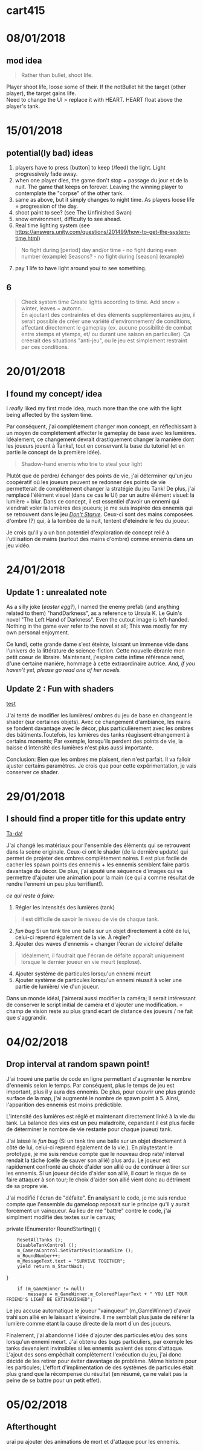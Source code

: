 # cart415

# 08/01/2018
## mod idea
> Rather than bullet, shoot life.

Player shoot life, loose some of their. If the notBullet hit the target (other player), the target gains life. <br>
Need to change the UI > replace it with HEART. HEART float above the player's tank. <br>

# 15/01/2018 
## potential(ly bad) ideas

1. players have to press [button] to keep (/feed) the light. Light progressively fade away. 
2. when one player dies, the game don't stop = passage du jour et de la nuit. The game that keeps on forever. Leaving the winning player to contemplate the "corpse" of the other tank. 
3. same as above, but it simply changes to night time. As players loose life = progression of the day. 
4. shoot paint to see? (see The Unfinished Swan) 
5. snow environment, difficulty to see ahead.
6. Real time lighting system (see https://answers.unity.com/questions/201499/how-to-get-the-system-time.html) <br>
> No fight during [period] day and/or time - no fight during even number (example) 
> Seasons? - no fight during [season] (example)
7. pay 1 life to have light around you/ to see something.

## 6

>Check system time
Create lights according to time. Add snow = winter, leaves = automn.. <br>
En ajoutant des contraintes et des éléments supplémentaires au jeu, il serait possible de créer une variété d'environnement/ de conditions, affectant directement le gameplay (ex. aucune possibilité de combat entre xtemps et ytemps, et/ ou durant une saison en particulier). Ça créerait des situations "anti-jeu", ou le jeu est simplement restraint par ces conditions.

# 20/01/2018
## I found my concept/ idea

I _really_ liked my first mode idea, much more than the one with the light being affected by the system time. 

Par conséquent, j'ai complétement changer mon concept, en réflechissant à un moyen de complétement affecter le gameplay de base avec les lumières. Idéalement, ce changement devrait drastiquement changer la manière dont les joueurs jouent à Tanks!, tout en conservant la base du tutoriel (et en partie le concept de la première idée).

> Shadow-hand enemis who trie to steal your light

Plutôt que de perdre/ échanger des points de vie, j'ai déterminer qu'un jeu coopératif où les joueurs peuvent se redonner des points de vie permetterait de complétement changer la stratégie du jeu Tank! De plus, j'ai remplacé l'élément visuel (dans ce cas le UI) par un autre élément visuel: la lumière + blur. Dans ce concept, il est essentiel d'avoir un ennemi qui viendrait voler la lumières des joueurs; je me suis inspirée des ennemis qui se retrouvent dans le jeu [_Don't Starve_](https://vignette.wikia.nocookie.net/dont-starve-game/images/9/9a/Night_Hand.png/revision/latest?cb=20150309025228). Ceux-ci sont des mains composées d'ombre (?) qui, à la tombée de la nuit, tentent d'éteindre le feu du joueur. 

Je crois qu'il y a un bon potentiel d'exploration de concept relié à l'utilisation de mains (surtout des mains d'ombre) comme ennemis dans un jeu vidéo. 

# 24/01/2018 
## Update 1 : unrealated note

As a silly joke (_easter egg?_), I named the enemy prefab (and anything related to them) "handDarkness", as a reference to Ursula K. Le Guin's novel "The Left Hand of Darkness". Even the cutout image is left-handed. Nothing in the game ever refer to the novel at all; This was mostly for my own personal enjoyment.

Ce lundi, cette grande dame s'est éteinte, laissant un immense vide dans l'univers de la littérature de science-fiction. Cette nouvelle ébranle mon petit coeur de libraire. Maintenant, j'espère cette infime référence rend, d'une certaine manière, hommage à cette  extraordinaire autrice. _And, if you haven't yet, please go read one of her novels._

## Update 2 : Fun with shaders


[test](https://drive.google.com/file/d/1U8DjN6lR8xJF2VaVax89ZHLZEAcSXfQu/view?usp=sharing)

J'ai tenté de modifier les lumières/ ombres du jeu de base en changeant le shader (sur certaines objets). Avec ce changement d'ambiance, les mains se fondent davantage avec le décor, plus particulièrement avec les ombres des bâtiments.Toutefois, les lumières des tanks réagissent étrangement à certains moments; Par exemple, lorsqu'ils perdent des points de vie, la baisse d'intensité des lumières n'est plus aussi importante. 

Conclusion: Bien que les ombres me plaisent, rien n'est parfait. Il va falloir ajuster certains paramètres. Je crois que pour cette expérimentation, je vais conserver ce shader.

# 29/01/2018
## I should find a proper title for this update entry

[Ta-da!](https://drive.google.com/open?id=17SdsCtKwYJZ1pNKco0ZoTniCRo22sdrJ)

J'ai changé les matériaux pour l'ensemble des éléments qui se retrouvent dans la scène originale. Ceux-ci ont le shader (de la dernière update) qui permet de projeter des ombres complètement noires. Il est plus facile de cacher les spawn points des ennemis + les ennemis semblent faire partis davantage du décor. De plus, j'ai ajouté une séquence d'images qui va permettre d'ajouter une animation pour la main (ce qui a comme résultat de rendre l'ennemi un peu plus terrifiant!). 

_ce qui reste à faire:_
1. Régler les intensités des lumières (tank) 
> il est difficile de savoir le niveau de vie de chaque tank.
2. _fun bug_ Si un tank tire une balle sur un objet directement à côté de lui, celui-ci reprend également de la vie. À régler?
3. Ajouter des waves d'ennemis + changer l'écran de victoire/ défaite 
> Idéalement, il faudrait que l'écran de défaite apparaît uniquement lorsque le dernier joueur en vie meurt (explose).
4. Ajouter système de particules lorsqu'un ennemi meurt 
5. Ajouter système de particules lorsqu'un ennemi réussit à voler une partie de lumière/ vie d'un joueur.

Dans un monde idéal, j'aimerai aussi modifier la caméra; Il serait intéressant de conserver le script initial de caméra et d'ajouter une modification. = champ de vision reste au plus grand écart de distance des joueurs / ne fait que s'aggrandir.

# 04/02/2018
## Drop interval at random spawn point!

J'ai trouvé une partie de code en ligne permettant d'augmenter le nombre d'ennemis selon le temps. Par conséquent, plus le temps de jeu est important, plus il y aura des ennemis. De plus, pour couvrir une plus grande surface de la map, j'ai augmenté le nombre de spawn point à 5. Ainsi, l'apparition des ennemis est moins prédictible. 

L'intensité des lumières est réglé et maintenant directement linké à la vie du tank. La balance des vies est un peu maladroite, cepandant il est plus facile de déterminer le nombre de vie restante pour chaque joueur/ tank.

J'ai laissé le _fun bug_ (Si un tank tire une balle sur un objet directement à côté de lui, celui-ci reprend également de la vie.). En playtestant le prototype, je me suis rendue compte que le nouveau drop rate/ interval rendait la tâche (celle de sauver son allié) plus ardu. Le joueur est rapidement confronté au choix d'aider son allié ou de continuer à tirer sur les ennemis. Si un joueur décide d'aider son allié, il court le risque de se faire attaquer à son tour; le choix d'aider son allié vient donc au détriment de sa propre vie.

J'ai modifié l'écran de "défaite". En analysant le code, je me suis rendue compte que l'ensemble du gameloop reposait sur le principe qu'il y aurait forcement un vainqueur. Au lieu de me "battre" contre le code, j'ai simplment modifié des textes sur le canvas;

private IEnumerator RoundStarting() {

    	ResetAllTanks ();
    	DisableTankControl ();
    	m_CameraControl.SetStartPositionAndSize ();
    	m_RoundNumber++;
    	m_MessageText.text = "SURVIVE TOGETHER";
        yield return m_StartWait;
}

        if (m_GameWinner != null)
            message = m_GameWinner.m_ColoredPlayerText + " YOU LET YOUR FRIEND'S LIGHT BE EXTINGUISHED";

Le jeu accuse automatique le joueur "vainqueur" (m_GameWinner) d'avoir trahi son allié en le laissant s'éteindre. Il me semblait plus juste de référer la lumière comme étant la cause directe de la mort d'un des joueurs.

Finalement, j'ai abandonné l'idée d'ajouter des particules et/ou des sons lorsqu'un ennemi meurt. J'ai obtenu des bugs particuliers, par exemple les tanks devenaient invinsibles si les ennemis avaient des sons d'attaque. L'ajout des sons empêchait complètement l'exécution du jeu, j'ai donc décidé de les retirer pour éviter davantage de problème. Même histoire pour les particules; L'effort d'implimentation de des systèmes de particules était plus grand que la récompense du résultat (en résumé, ça ne valait pas la peine de se battre pour un petit effet).

# 05/02/2018
## Afterthought

urai pu ajouter des animations de mort et d'attaque pour les ennemis.
